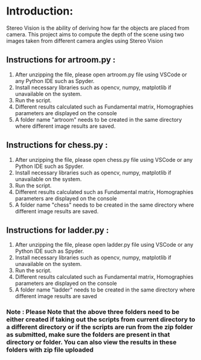 # Introduction:
Stereo Vision is the ability of deriving how far the objects are placed from camera. This project aims
to compute the depth of the scene using two images taken from different camera angles using Stereo
Vision
## Instructions for artroom.py : 
1. After unzipping the file, please open artroom.py file using VSCode or any Python IDE such as Spyder. 
2. Install necessary libraries such as opencv, numpy, matplotlib if unavailable on the system.
3. Run the script.
4. Different results calculated such as Fundamental matrix, Homographies parameters are displayed on the console
5. A folder name "artroom" needs to be created in the same directory where different image results are saved.

## Instructions for chess.py : 
1. After unzipping the file, please open chess.py file using VSCode or any Python IDE such as Spyder. 
2. Install necessary libraries such as opencv, numpy, matplotlib if unavailable on the system.
3. Run the script.
4. Different results calculated such as Fundamental matrix, Homographies parameters are displayed on the console
5. A folder name "chess" needs to be created in the same directory where different image results are saved.

## Instructions for ladder.py : 
1. After unzipping the file, please open ladder.py file using VSCode or any Python IDE such as Spyder. 
2. Install necessary libraries such as opencv, numpy, matplotlib if unavailable on the system.
3. Run the script.
4. Different results calculated such as Fundamental matrix, Homographies parameters are displayed on the console
5. A folder name "ladder" needs to be created in the same directory where different image results are saved

### Note : Please Note that the above three folders need to be either created if taking out the scripts from current directory to a different directory or if the scripts are run from the zip folder as submitted, make sure the folders are present in that directory or folder. You can also view the results in these folders with zip file uploaded

